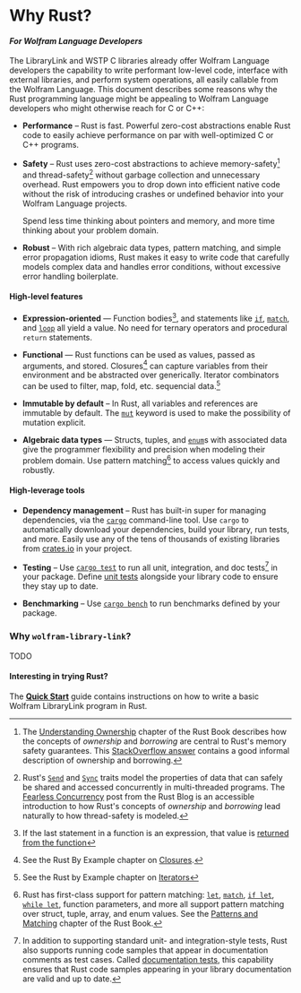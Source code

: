 # Why Rust?

#### *For Wolfram Language Developers*

The LibraryLink and WSTP C libraries already offer Wolfram Language developers the
capability to write performant low-level code, interface with external libraries, and
perform system operations, all easily callable from the Wolfram Language. This document
describes some reasons why the Rust programming language might be appealing to Wolfram
Language developers who might otherwise reach for C or C++:

* **Performance** –
  Rust is fast. Powerful zero-cost abstractions enable Rust code to easily achieve
  performance on par with well-optimized C or C++ programs.

* **Safety** –
  Rust uses zero-cost abstractions to achieve memory-safety[^mem-safe] and
  thread-safety[^thread-safe] without garbage collection and unnecessary overhead. Rust
  empowers you to drop down into efficient native code without the risk of introducing
  crashes or undefined behavior into your Wolfram Language projects.

  Spend less time thinking about pointers and memory, and more time thinking about your
  problem domain.

* **Robust** –
  With rich algebraic data types, pattern matching, and simple error propagation idioms,
  Rust makes it easy to write code that carefully models complex data and handles error
  conditions, without excessive error handling boilerplate.

#### High-level features

<!-- In addition to being performant and safe, Rust also has ergonomic and powerful features
similiar to other high-level languages: -->

* **Expression-oriented** —
  Function bodies[^func-ret-expr], and statements like [`if`][if], [`match`][match], and
  [`loop`][loop] all yield a value. No need for ternary operators and procedural `return`
  statements.

* **Functional** —
  Rust functions can be used as values, passed as arguments, and stored. Closures[^closures]
  can capture variables from their environment and be abstracted over generically.
  Iterator combinators can be used to filter, map, fold, etc. sequencial
  data.[^iter]

* **Immutable by default** –
  In Rust, all variables and references are immutable by default. The [`mut`][mut] keyword
  is used to make the possibility of mutation explicit.

* **Algebraic data types** —
  Structs, tuples, and [`enum`][enum]s with associated data give the programmer
  flexibility and precision when modeling their problem domain. Use pattern
  matching[^pattern-matching] to access values quickly and robustly.

#### High-leverage tools

* **Dependency management** –
  Rust has built-in super for managing dependencies, via the [`cargo`][cargo] command-line
  tool. Use `cargo` to automatically download your dependencies, build your library, run
  tests, and more. Easily use any of the tens of thousands of existing libraries from
  [crates.io](https://crates.io) in your project.

* **Testing** –
  Use [`cargo test`][cargo-test] to run all unit, integration, and doc tests[^doc-tests]
  in your package. Define [unit tests][unit-tests] alongside your library code to ensure
  they stay up to date.

* **Benchmarking** –
  Use [`cargo bench`][cargo-bench] to run benchmarks defined by your package.

### Why `wolfram-library-link`?

TODO

#### Interesting in trying Rust?

The [**Quick Start**](./QuickStart.md) guide contains instructions on how to write a
basic Wolfram LibraryLink program in Rust.

<!--------------->
<!-- Footnotes -->
<!--------------->

[^mem-safe]:
    The [Understanding Ownership][UnderstandingOwnership] chapter of the Rust Book describes
    how the concepts of *ownership* and *borrowing* are central to Rust's memory safety
    guarantees. This [StackOverflow answer](https://stackoverflow.com/a/36137381) contains
    a good informal description of ownership and borrowing.

[^thread-safe]:
    Rust's [`Send`][Send] and [`Sync`][Sync] traits model the properties of data that can
    safely be shared and accessed concurrently in multi-threaded programs. The
    [Fearless Concurrency][FearlessConcurrency] post from the Rust Blog is an accessible
    introduction to how Rust's concepts of *ownership* and *borrowing* lead naturally to
    how thread-safety is modeled.
<!-- The [Send and Sync][Rustonomicon/Send-and-Sync] chapter
of [The Rustonomicon][RustonomiconPRE_COMMIT] goes into more detail about the `Send`
and `Sync` traits. -->

[^func-ret-expr]: If the last statement in a function is an expression, that value is
    [returned from the function](https://doc.rust-lang.org/book/ch03-03-how-functions-work.html#functions-with-return-values)

[^closures]: See the Rust By Example chapter on
    [Closures](https://doc.rust-lang.org/rust-by-example/fn/closures.html).

[^iter]: See the Rust by Example chapter on
    [Iterators](https://doc.rust-lang.org/rust-by-example/trait/iter.html)

[^pattern-matching]: Rust has first-class support for pattern matching: [`let`][let],
    [`match`][match], [`if let`][if-let], [`while let`][while-let], function parameters,
    and more all support pattern matching over struct, tuple, array, and enum values. See
    the [Patterns and Matching][PatternsAndMatching] chapter of the Rust Book.

[^doc-tests]: In addition to supporting standard unit- and integration-style tests, Rust
    also supports running code samples that appear in documentation comments as test cases.
    Called [documentation tests](https://doc.rust-lang.org/rustdoc/documentation-tests.html),
    this capability ensures that Rust code samples appearing in your library documentation
    are valid and up to date.

<!----------------->
<!-- Named links -->
<!----------------->

[if]: https://doc.rust-lang.org/std/keyword.if.html
[loop]: https://doc.rust-lang.org/std/keyword.loop.html
[match]: https://doc.rust-lang.org/std/keyword.match.html
[enum]: https://doc.rust-lang.org/std/keyword.enum.html
[mut]: https://doc.rust-lang.org/std/keyword.mut.html
[let]: https://doc.rust-lang.org/std/keyword.let.html

[if-let]: https://doc.rust-lang.org/rust-by-example/flow_control/if_let.html
[while-let]: https://doc.rust-lang.org/rust-by-example/flow_control/while_let.html

[unit-tests]: https://doc.rust-lang.org/book/ch11-01-writing-tests.html#the-anatomy-of-a-test-function

[Send]: https://doc.rust-lang.org/std/marker/trait.Send.html
[Sync]: https://doc.rust-lang.org/std/marker/trait.Sync.html

[FearlessConcurrency]: https://blog.rust-lang.org/2015/04/10/Fearless-Concurrency.html
[UnderstandingOwnership]: https://doc.rust-lang.org/book/ch04-00-understanding-ownership.html
[PatternsAndMatching]: https://doc.rust-lang.org/book/ch18-00-patterns.html
[Rustonomicon/Send-and-Sync]: https://doc.rust-lang.org/nomicon/send-and-sync.html

[cargo]: https://doc.rust-lang.org/cargo/getting-started/first-steps.html
[cargo-test]: https://doc.rust-lang.org/cargo/commands/cargo-test.html
[cargo-bench]: https://doc.rust-lang.org/cargo/commands/cargo-bench.html